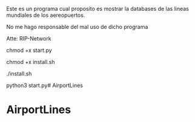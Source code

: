 Este es un programa cual proposito es mostrar la databases de las lineas mundiales de los aereopuertos.

No me hago responsable del mal uso de dicho programa 

Atte: RIP-Network

chmod +x start.py

chmod +x install.sh

./install.sh

python3 start.py# AirportLines
# AirportLines
